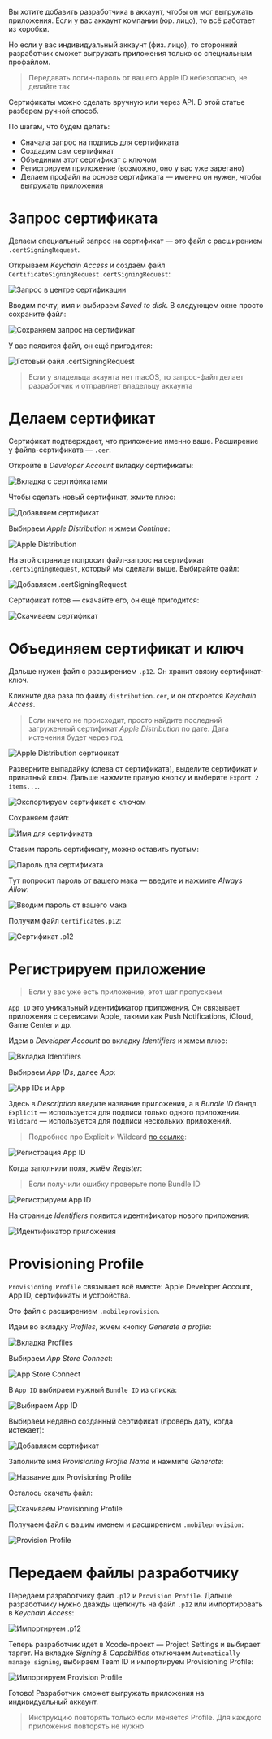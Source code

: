 Вы хотите добавить разработчика в аккаунт, чтобы он мог выгружать приложения. Если у вас аккаунт компании (юр. лицо), то всё работает из коробки.

Но если у вас индивидуальный аккаунт (физ. лицо), то сторонний разработчик сможет выгружать приложения только со специальным профайлом.

> Передавать логин-пароль от вашего Apple ID небезопасно, не делайте так

Сертификаты можно сделать вручную или через API. В этой статье разберем ручной способ.

По шагам, что будем делать:
- Сначала запрос на подпись для сертификата
- Создадим сам сертификат
- Объединим этот сертификат с ключом
- Регистрируем приложение (возможно, оно у вас уже зарегано)
- Делаем профайл на основе сертификата — именно он нужен, чтобы выгружать приложения

# Запрос сертификата

Делаем специальный запрос на сертификат — это файл с расширением `.certSigningRequest`.

Открываем *Keychain Access* и создаём файл `CertificateSigningRequest.certSigningRequest`:

![Запрос в центре сертификации](https://cdn.sparrowcode.io/tutorials/cert-and-profile-for-personal-developer-account/keychain-request.png)

Вводим почту, имя и выбираем *Saved to disk*. В следующем окне просто сохраните файл:

![Сохраняем запрос на сертификат](https://cdn.sparrowcode.io/tutorials/cert-and-profile-for-personal-developer-account/keychain-sert-info.png?v=2)

У вас появится файл, он ещё пригодится:

![Готовый файл `.certSigningRequest`](https://cdn.sparrowcode.io/tutorials/cert-and-profile-for-personal-developer-account/keychain-sert-created.png?v=2)

> Если у владельца акаунта нет macOS, то запрос-файл делает разработчик и отправляет владельцу аккаунта

# Делаем сертификат

Сертификат подтверждает, что приложение именно ваше. Расширение у файла-сертификата — `.cer`.

Откройте в *Developer Account* вкладку сертификаты:

![Вкладка с сертификатами](https://cdn.sparrowcode.io/tutorials/cert-and-profile-for-personal-developer-account/main-sert.png)

Чтобы сделать новый сертификат, жмите плюс:

![Добавляем сертификат](https://cdn.sparrowcode.io/tutorials/cert-and-profile-for-personal-developer-account/add-sert.png)

Выбираем *Apple Distribution* и жмем *Continue*:

![Apple Distribution](https://cdn.sparrowcode.io/tutorials/cert-and-profile-for-personal-developer-account/new-sert.png)

На этой странице попросит файл-запрос на сертификат `.certSigningRequest`, который мы сделали выше. Выбирайте файл:

![Добавляем `.certSigningRequest`](https://cdn.sparrowcode.io/tutorials/cert-and-profile-for-personal-developer-account/select-new-sert.png)

Сертификат готов — скачайте его, он ещё пригодится:

![Скачиваем сертификат](https://cdn.sparrowcode.io/tutorials/cert-and-profile-for-personal-developer-account/download-sert.png)

# Объединяем сертификат и ключ

Дальше нужен файл с расширением `.p12`. Он хранит связку сертификат-ключ.

Кликните два раза по файлу `distribution.cer`, и он откроется *Keychain Access*.

> Если ничего не происходит, просто найдите последний загруженный сертификат *Apple Distribution* по дате. Дата истечения будет через год

![Apple Distribution сертификат](https://cdn.sparrowcode.io/tutorials/cert-and-profile-for-personal-developer-account/distribution-sert.png)

Разверните выпадайку (слева от сертификата), выделите сертификат и приватный ключ. Дальше нажмите правую кнопку и выберите `Export 2 items...`.

![Экспортируем сертификат с ключом](https://cdn.sparrowcode.io/tutorials/cert-and-profile-for-personal-developer-account/export-distribution-sert.png)

Сохраняем файл:

![Имя для сертификата](https://cdn.sparrowcode.io/tutorials/cert-and-profile-for-personal-developer-account/create-sert-p12.png)

Ставим пароль сертификату, можно оставить пустым:

![Пароль для сертификата](https://cdn.sparrowcode.io/tutorials/cert-and-profile-for-personal-developer-account/sert-p12-non-pass.png)

Тут попросит пароль от вашего мака — введите и нажмите *Always Allow*:

![Вводим пароль от вашего мака](https://cdn.sparrowcode.io/tutorials/cert-and-profile-for-personal-developer-account/sert-p12-system-pass.png)

Получим файл `Certificates.p12`:

![Сертификат `.p12`](https://cdn.sparrowcode.io/tutorials/cert-and-profile-for-personal-developer-account/save-sert-p12.png)

# Регистрируем приложение

> Если у вас уже есть приложение, этот шаг пропускаем

`App ID` это уникальный идентификатор приложения. Он связывает приложения с сервисами Apple, такими как Push Notifications, iCloud, Game Center и др.

Идем в *Developer Account* во вкладку *Identifiers* и жмем плюс:

![Вкладка Identifiers](https://cdn.sparrowcode.io/tutorials/cert-and-profile-for-personal-developer-account/identifiers.png)

Выбираем *App IDs*, далее *App*:

![App IDs и App](https://cdn.sparrowcode.io/tutorials/cert-and-profile-for-personal-developer-account/register-identifier-app-id.png)

Здесь в *Description* введите название приложения, а в *Bundle ID* бандл. `Explicit` — используется для подписи только одного приложения. `Wildcard` — используется для подписи нескольких приложений.

> Подробнее про Explicit и Wildcard [по ссылке](https://developer.apple.com/library/archive/qa/qa1713/_index.html):

![Регистрация App ID](https://cdn.sparrowcode.io/tutorials/cert-and-profile-for-personal-developer-account/register-app-id.png)

Когда заполнили поля, жмём *Register*:

> Если получили ошибку проверьте поле Bundle ID

![Регистрируем App ID](https://cdn.sparrowcode.io/tutorials/cert-and-profile-for-personal-developer-account/end-register-app-id.png)

На странице *Identifiers* появится идентификатор нового приложения:

![Идентификатор приложения](https://cdn.sparrowcode.io/tutorials/cert-and-profile-for-personal-developer-account/identifiers-list.png)

# Provisioning Profile

`Provisioning Profile` связывает всё вместе: Apple Developer Account, App ID, сертификаты и устройства.

Это файл с расширением `.mobileprovision`.

Идем во вкладку *Profiles*, жмем кнопку *Generate a profile*:

![Вкладка Profiles](https://cdn.sparrowcode.io/tutorials/cert-and-profile-for-personal-developer-account/profiles.png)

Выбираем *App Store Connect*:

![App Store Connect](https://cdn.sparrowcode.io/tutorials/cert-and-profile-for-personal-developer-account/new-profile.png)

В `App ID` выбираем нужный `Bundle ID` из списка:

![Выбираем App ID](https://cdn.sparrowcode.io/tutorials/cert-and-profile-for-personal-developer-account/generate-profile-app-id.png)

Выбираем недавно созданный сертификат (проверь дату, когда истекает):

![Добавляем сертификат](https://cdn.sparrowcode.io/tutorials/cert-and-profile-for-personal-developer-account/generate-profile-select-sert.png)

Заполните имя *Provisioning Profile Name* и нажмите *Generate*:

![Название для Provisioning Profile](https://cdn.sparrowcode.io/tutorials/cert-and-profile-for-personal-developer-account/generate-profile-name.png)

Осталось скачать файл:

![Скачиваем Provisioning Profile](https://cdn.sparrowcode.io/tutorials/cert-and-profile-for-personal-developer-account/download-profile.png)

Получаем файл с вашим именем и расширением `.mobileprovision`:

![Provision Profile](https://cdn.sparrowcode.io/tutorials/cert-and-profile-for-personal-developer-account/created-profile.png)

# Передаем файлы разработчику

Передаем разработчику файл `.p12` и `Provision Profile`. Дальше разработчику нужно дважды щелкнуть на файл `.p12` или импортировать в *Keychain Access*:

![Импортируем `.p12`](https://cdn.sparrowcode.io/tutorials/cert-and-profile-for-personal-developer-account/add-p12.png)

Теперь разработчик идет в Xcode-проект — Project Settings и выбирает таргет. На вкладке *Signing & Capabilities* отключаем `Automatically manage signing`, выбираем Team ID и импортируем Provisioning Profile:

![Импортируем Provision Profile](https://cdn.sparrowcode.io/tutorials/cert-and-profile-for-personal-developer-account/add-profile-xcode.png)

Готово! Разработчик сможет выгружать приложения на индивидуальный аккаунт.

> Инструкцию повторять только если меняется Profile. Для каждого приложения повторять не нужно